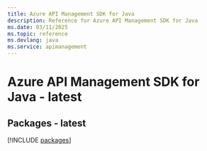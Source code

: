 ```yaml
---
title: Azure API Management SDK for Java
description: Reference for Azure API Management SDK for Java
ms.date: 03/11/2025
ms.topic: reference
ms.devlang: java
ms.service: apimanagement
---
```

# Azure API Management SDK for Java - latest
## Packages - latest
[!INCLUDE [packages](api-management-index.md)]
